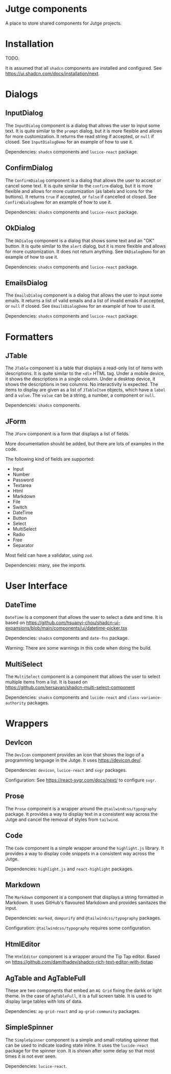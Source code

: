 # Jutge components

A place to store shared components for Jutge projects.

# Installation

TODO.

It is assumed that all `shadcn` components are installed and configured. See https://ui.shadcn.com/docs/installation/next.

# Dialogs

## InputDialog

The `InputDialog` component is a dialog that allows the user to input some text. It is quite similar to the `prompt` dialog, but it is more flexible and allows for more customization. It returns the read string if accepted, or `null` if closed. See `InputDialogDemo` for an example of how to use it.

Dependencies: `shadcn` components and `lucice-react` package.

## ConfirmDialog

The `ConfirmDialog` component is a dialog that allows the user to accept or cancel some text. It is quite similar to the `confirm` dialog, but it is more flexible and allows for more customization (as labels and icons for the buttons). It returns `true` if accepted, or `false` if cancelled ot closed. See `ConfirmDialogDemo` for an example of how to use it.

Dependencies: `shadcn` components and `lucice-react` package.

## OkDialog

The `OkDialog` component is a dialog that shows some text and an "OK" button. It is quite similar to the `alert` dialog, but it is more flexible and allows for more customization. It does not return anything. See `OkDialogDemo` for an example of how to use it.

Dependencies: `shadcn` components and `lucice-react` package.

## EmailsDialog

The `EmailsDialog` component is a dialog that allows the user to input some emails. It returns a list of valid emails and a list of invalid emails if accepted, or `null` if closed. See `EmailsDialogDemo` for an example of how to use it.

Dependencies: `shadcn` components and `lucice-react` package.

# Formatters

## JTable

The `JTable` component is a table that displays a read-only list of items with descriptions. It is quite similar to the `<dl>` HTML tag. Under a mobile device, it shows the descriptions in a single column. Under a desktop device, it shows the descriptions in two columns. No interactivity is expected. The items to display are given as a list of `JTableItem` objects, which have a `label` and a `value`. The `value` can be a string, a number, a component or `null`.

Dependencies: `shadcn` components.

## JForm

The `JForm` component is a form that displays a list of fields.

More documentation should be added, but there are lots of examples in the code.

The following kind of fields are supported:

- Input
- Number
- Password
- Textarea
- Html
- Markdown
- File
- Switch
- DateTime
- Button
- Select
- MultiSelect
- Radio
- Free
- Separator

Most field can have a validator, using `zod`.

Dependencies: many, see the imports.

# User Interface

## DateTime

`DateTime` is a component that allows the user to select a date and time. It is
based on https://github.com/hsuanyi-chou/shadcn-ui-expansions/blob/main/components/ui/datetime-picker.tsx

Dependencies: `shadcn` components and `date-fns` package.

Warning: There are some warnings in this code when doing the build.

## MultiSelect

The `MultiSelect` component is a component that allows the user to select multiple items from a list. It is based on https://github.com/sersavan/shadcn-multi-select-component

Dependencies: `shadcn` components and `lucide-react` and `class-variance-authority` packages.

# Wrappers

## DevIcon

The `DevIcon` component provides an icon that shows the logo of a programming language in the Jutge. It uses https://devicon.dev/.

Dependencies: `devicon`, `lucice-react` and `svgr` packages.

Configuration: See https://react-svgr.com/docs/next/ to configure `svgr`.

## Prose

The `Prose` component is a wrapper around the `@tailwindcss/typography` package. It provides a way to display text in a consistent way across the Jutge and cancel the removal of styles from `tailwind`.

## Code

The `Code` component is a simple wrapper around the `highlight.js` library. It provides a way to display code snippets in a consistent way across the Jutge.

Dependencies: `highlight.js` and `react-highlight` packages.

## Markdown

The `Markdown` component is a component that displays a string formatted in Markdown. It uses GitHub's flavoured Markdown and provides sanitazes the input.

Dependencies: `marked`, `dompurify` and `@tailwindcss/typography` packages.

Configuration: `@tailwindcss/typography` requires some configuration.

## HtmlEditor

The `HtmlEditor` component is a wrapper around the Tip Tap editor. Based on https://github.com/damithadev/shadcn-rich-text-editor-with-tiptap

## AgTable and AgTableFull

These are two components that embed an `AG Grid` fixing the darkk or light theme. In the case of `AgTableFull`, it is a full screen table. It is used to display large tables with lots of data.

Dependencies: `ag-grid-react` and `ag-grid-community` packages.

## SimpleSpinner

The `SimpleSpinner` component is a simple and small rotating spinner that can be used to indicate loading state inline. It uses the `lucide-react` package for the spinner icon. It is shown after some delay so that most times it is not ever seen.

Dependencies: `lucice-react`.
